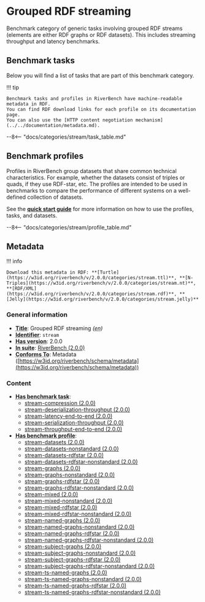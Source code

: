 # Grouped RDF streaming

Benchmark category of generic tasks involving grouped RDF streams (elements are either RDF graphs or RDF datasets). This includes streaming throughput and latency benchmarks.
## Benchmark tasks

Below you will find a list of tasks that are part of this benchmark category.

!!! tip

    Benchmark tasks and profiles in RiverBench have machine-readable metadata in RDF.
    You can find RDF download links for each profile on its documentation page.
    You can also use the [HTTP content negotiation mechanism](../../documentation/metadata.md).

--8<-- "docs/categories/stream/task_table.md"

## Benchmark profiles

Profiles in RiverBench group datasets that share common technical characteristics.
For example, whether the datasets consist of triples or quads, if they use RDF-star, etc.
The profiles are intended to be used in benchmarks to compare the performance of different systems on a well-defined collection of datasets.

See the **[quick start guide](../../documentation/using.md)** for more information on how to use the profiles, tasks, and datasets.

--8<-- "docs/categories/stream/profile_table.md"



## Metadata



!!! info

    Download this metadata in RDF: **[Turtle](https://w3id.org/riverbench/v/2.0.0/categories/stream.ttl)**, **[N-Triples](https://w3id.org/riverbench/v/2.0.0/categories/stream.nt)**, **[RDF/XML](https://w3id.org/riverbench/v/2.0.0/categories/stream.rdf)**, **[Jelly](https://w3id.org/riverbench/v/2.0.0/categories/stream.jelly)**



### General information

- **<abbr title="A name given to the resource.">Title</abbr>**: Grouped RDF streaming _(<abbr title="English">en</abbr>)_
- **<abbr title="An unambiguous reference to the resource within a given context.">Identifier</abbr>**: `stream`
- **<abbr title="Version tag of an artifact">Has version</abbr>**: 2.0.0
- **<abbr title="Indicates the benchmark suite to which a dataset or profile belongs">In suite</abbr>**: [RiverBench (2.0.0)](https://w3id.org/riverbench/v/2.0.0)
- **<abbr title="An established standard to which the described resource conforms.">Conforms To</abbr>**: Metadata ([https://w3id.org/riverbench/schema/metadata](https://w3id.org/riverbench/schema/metadata))

### Content

- **<abbr title="For benchmark categories this property indicates tasks that belong to the category.">Has benchmark task</abbr>**: 
    - [stream-compression (2.0.0)](https://w3id.org/riverbench/v/2.0.0/tasks/stream-compression)
    - [stream-deserialization-throughput (2.0.0)](https://w3id.org/riverbench/v/2.0.0/tasks/stream-deserialization-throughput)
    - [stream-latency-end-to-end (2.0.0)](https://w3id.org/riverbench/v/2.0.0/tasks/stream-latency-end-to-end)
    - [stream-serialization-throughput (2.0.0)](https://w3id.org/riverbench/v/2.0.0/tasks/stream-serialization-throughput)
    - [stream-throughput-end-to-end (2.0.0)](https://w3id.org/riverbench/v/2.0.0/tasks/stream-throughput-end-to-end)
- **<abbr title="For benchmark categories this property indicates profiles that belong to the category.">Has benchmark profile</abbr>**: 
    - [stream-datasets (2.0.0)](https://w3id.org/riverbench/v/2.0.0/profiles/stream-datasets)
    - [stream-datasets-nonstandard (2.0.0)](https://w3id.org/riverbench/v/2.0.0/profiles/stream-datasets-nonstandard)
    - [stream-datasets-rdfstar (2.0.0)](https://w3id.org/riverbench/v/2.0.0/profiles/stream-datasets-rdfstar)
    - [stream-datasets-rdfstar-nonstandard (2.0.0)](https://w3id.org/riverbench/v/2.0.0/profiles/stream-datasets-rdfstar-nonstandard)
    - [stream-graphs (2.0.0)](https://w3id.org/riverbench/v/2.0.0/profiles/stream-graphs)
    - [stream-graphs-nonstandard (2.0.0)](https://w3id.org/riverbench/v/2.0.0/profiles/stream-graphs-nonstandard)
    - [stream-graphs-rdfstar (2.0.0)](https://w3id.org/riverbench/v/2.0.0/profiles/stream-graphs-rdfstar)
    - [stream-graphs-rdfstar-nonstandard (2.0.0)](https://w3id.org/riverbench/v/2.0.0/profiles/stream-graphs-rdfstar-nonstandard)
    - [stream-mixed (2.0.0)](https://w3id.org/riverbench/v/2.0.0/profiles/stream-mixed)
    - [stream-mixed-nonstandard (2.0.0)](https://w3id.org/riverbench/v/2.0.0/profiles/stream-mixed-nonstandard)
    - [stream-mixed-rdfstar (2.0.0)](https://w3id.org/riverbench/v/2.0.0/profiles/stream-mixed-rdfstar)
    - [stream-mixed-rdfstar-nonstandard (2.0.0)](https://w3id.org/riverbench/v/2.0.0/profiles/stream-mixed-rdfstar-nonstandard)
    - [stream-named-graphs (2.0.0)](https://w3id.org/riverbench/v/2.0.0/profiles/stream-named-graphs)
    - [stream-named-graphs-nonstandard (2.0.0)](https://w3id.org/riverbench/v/2.0.0/profiles/stream-named-graphs-nonstandard)
    - [stream-named-graphs-rdfstar (2.0.0)](https://w3id.org/riverbench/v/2.0.0/profiles/stream-named-graphs-rdfstar)
    - [stream-named-graphs-rdfstar-nonstandard (2.0.0)](https://w3id.org/riverbench/v/2.0.0/profiles/stream-named-graphs-rdfstar-nonstandard)
    - [stream-subject-graphs (2.0.0)](https://w3id.org/riverbench/v/2.0.0/profiles/stream-subject-graphs)
    - [stream-subject-graphs-nonstandard (2.0.0)](https://w3id.org/riverbench/v/2.0.0/profiles/stream-subject-graphs-nonstandard)
    - [stream-subject-graphs-rdfstar (2.0.0)](https://w3id.org/riverbench/v/2.0.0/profiles/stream-subject-graphs-rdfstar)
    - [stream-subject-graphs-rdfstar-nonstandard (2.0.0)](https://w3id.org/riverbench/v/2.0.0/profiles/stream-subject-graphs-rdfstar-nonstandard)
    - [stream-ts-named-graphs (2.0.0)](https://w3id.org/riverbench/v/2.0.0/profiles/stream-ts-named-graphs)
    - [stream-ts-named-graphs-nonstandard (2.0.0)](https://w3id.org/riverbench/v/2.0.0/profiles/stream-ts-named-graphs-nonstandard)
    - [stream-ts-named-graphs-rdfstar (2.0.0)](https://w3id.org/riverbench/v/2.0.0/profiles/stream-ts-named-graphs-rdfstar)
    - [stream-ts-named-graphs-rdfstar-nonstandard (2.0.0)](https://w3id.org/riverbench/v/2.0.0/profiles/stream-ts-named-graphs-rdfstar-nonstandard)

